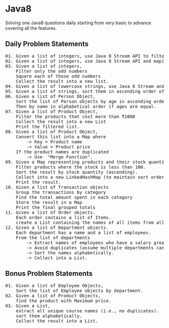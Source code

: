 # Java8
Solving one Java8 questions daily starting from very basic to advance covering all the features.

<h2>Daily Problem Statements</h2>
<pre>
01. Given a list of integers, use Java 8 Stream API to filter out the even numbers and collect them into a new list.
02. Given a list of integers, use Java 8 Stream API and map() to square each number and collect the results into a new list.
03. Given a list of integers,
    Filter only the odd numbers
    Square each of those odd numbers
    Collect the result into a new list.
04. Given a list of lowercase strings, use Java 8 Stream and map() to convert each string to uppercase and collect the result into a new list.
05. Given a list of strings, sort them in ascending order of their lengths using Java 8 features.
06. Given a list of Person Object,
    Sort the list of Person objects by age in ascending order
    Then by name in alphabetical order if ages are equal.
07. Given a list of Product Object,
    Filter the products that cost more than ₹1000
    Collect the result into a new List
    Print the filtered list.
08. Given a list of Product Object,
    Convert this list into a Map<String, Double> where
        -> Key = Product name
        -> Value = Product price
    If the product names are duplicated
        -> Use  "Merge Function".
09. Given a Map<String, Integer> representing products and their stock quantities
    Filter products where the stock is less than 100.
    Sort the result by stock quantity (ascending).
    Collect into a new LinkedHashMap (to maintain sort order).
    Print the result.
10. Given a list of Transaction objects
	Group the transactions by category
	Find the total amount spent in each category
	Store the result in a Map<String, Double>
	Print the final grouped totals
11. Given a list of Order objects.
    Each order contains a list of Items.
    create a List<String> containing the names of all items from all orders.
12. Given a list of Department objects.
    Each department has a name and a list of employees.
    From the list of departments
        -> Extract names of employees who have a salary greater than ₹50,000
        -> Avoid duplicates (assume multiple departments can have employees with the same name).
        -> Sort the names alphabetically.
        -> Collect into a List<String>.
</pre>

<h2>Bonus Problem Statements</h2>
<pre>
01. Given a list of Employee Objects,
    Sort the list of Employee objects by department.
02. Given a list of Product Objects,
    find the product with Maximum price.
03. Given a List<Student>,
	extract all unique course names (i.e., no duplicates).
	sort them alphabetically.
	Collect the result into a List<String>.
</pre>

